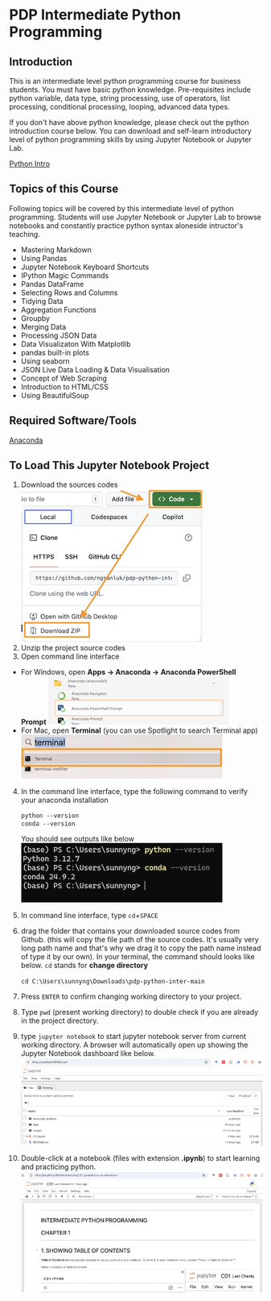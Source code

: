 # PDP Intermediate Python Programming

## Introduction

This is an intermediate level python programming course for business students. You must have basic python knowledge. Pre-requisites include python variable, data type, string processing, use of operators, list processing, conditional processing, looping, advanced data types.

If you don't have above python knowledge, please check out the python introduction course below. You can download and self-learn introductory level of python programming skills by using Jupyter Notebook or Jupyter Lab.

[Python Intro](https://github.com/ngsanluk/PythonIntro-Answer)

## Topics of this Course

Following topics will be covered by this intermediate level of python programming. Students will use Jupyter Notebook or Jupyter Lab to browse notebooks and constantly practice python syntax aloneside intructor's teaching.

- Mastering Markdown
- Using Pandas
- Jupyter Notebook Keyboard Shortcuts
- IPython Magic Commands
- Pandas DataFrame
- Selecting Rows and Columns
- Tidying Data
- Aggregation Functions
- Groupby
- Merging Data
- Processing JSON Data
- Data Visualizaton With Matplotlib
- pandas built-in plots
- Using seaborn
- JSON Live Data Loading & Data Visualisation
- Concept of Web Scraping
- Introduction to HTML/CSS
- Using BeautifulSoup

## Required Software/Tools

[Anaconda](https://www.anaconda.com/download)

## To Load This Jupyter Notebook Project

1. Download the sources codes
   ![Github Download](./images/github-download.png)
2. Unzip the project source codes
3. Open command line interface

- For Windows, open **Apps -> Anaconda -> Anaconda PowerShell Prompt**
  ![PowerShell](./images/anaconda-powershell.png)
- For Mac, open **Terminal** (you can use Spotlight to search Terminal app)
  ![Mac Terminal](./images/mac-terminal.png)

4. In the command line interface, type the following command to verify your anaconda installation

   ```
   python --version
   conda --version
   ```

   You should see outputs like below
   ![python version](./images/python-version.png)

5. In command line interface, type `cd`+`SPACE`
6. drag the folder that contains your downloaded source codes from Github. (this will copy the file path of the source codes. It's usually very long path name and that's why we drag it to copy the path name instead of type it by our own). In your terminal, the command should looks like below. `cd` stands for **change directory**

   `cd C:\Users\sunnyng\Downloads\pdp-python-inter-main`

7. Press `ENTER` to confirm changing working directory to your project.
8. Type `pwd` (present working directory) to double check if you are already in the project directory.
9. type `jupyter notebook` to start jupyter notebook server from current working directory. A browser will automatically open up showing the Jupyter Notebook dashboard like below.
   ![Jupyter Notebook](./images/jupyter-notebook.png)
10. Double-click at a notebook (files with extension **.ipynb**) to start learning and practicing python.
    ![Notebook](./images/notebook.png)
